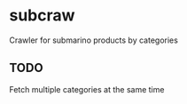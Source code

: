 # subcraw
Crawler for submarino products by categories

## TODO
Fetch multiple categories at the same time
